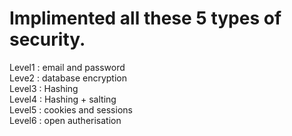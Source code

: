 # Implimented all these 5 types of security.

Level1 : email and password <br>
Leve2 :  database encryption <br>
Level3 : Hashing <br>
Level4 : Hashing + salting <br>
Level5 : cookies and sessions<br>
Level6 : open autherisation<br>
